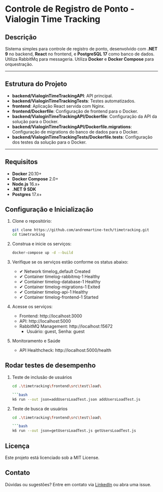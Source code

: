 # Controle de Registro de Ponto - Vialogin Time Tracking

## Descrição

Sistema simples para controle de registro de ponto, desenvolvido com **.NET 9** no backend, **React** no frontend, e **PostgreSQL 17** como banco de dados. 
Utiliza RabbitMq para messageria.
Utiliza **Docker** e **Docker Compose** para orquestração.

---

## Estrutura do Projeto

- **backend/VialoginTimeTrackingAPI**: API principal.
- **backend/VialoginTimeTrackingTests**: Testes automatizados.
- **frontend**: Aplicação React servida com Nginx.
- **frontend/Dockerfile**: Configuração de frontend para o Docker.
- **backend/VialoginTimeTrackingAPI/Dockerfile**: Configuração da API da solução para o Docker.
- **backend/VialoginTimeTrackingAPI/Dockerfile.migrations**: Configuração de migrations do banco de dados para o Docker.
- **backend/VialoginTimeTrackingTests/Dockerfile.tests**: Configuração dos testes da solução para o Docker.

---

## Requisitos

- **Docker** 20.10+
- **Docker Compose** 2.0+
- **Node.js** 16.x+
- **.NET 9 SDK**
- **Postgres** 17.x+

## Configuração e Inicialização

1. Clone o repositório:
    ```bash
    git clone https://github.com/andremartine-tech/timetracking.git
    cd timetracking

2. Construa e inicie os serviços:
    ```bash
    docker-compose up -d --build

3. Verifique se os serviços estão conforme os status abaixo:
    - ✔ Network timelog_default          Created
    - ✔ Container timelog-rabbitmq-1     Healthy
    - ✔ Container timelog-database-1     Healthy
    - ✔ Container timelog-migrations-1   Exited
    - ✔ Container timelog-api-1          Healthy
    - ✔ Container timelog-frontend-1     Started 

4. Acesse os serviços:    
    
    - Frontend: http://localhost:3000
    - API: http://localhost:5000
    - RabbitMQ Management: http://localhost:15672
        - Usuário: guest, Senha: guest

5. Monitoramento e Saúde
    - API Healthcheck: http://localhost:5000/health

## Rodar testes de desempenho

1. Teste de inclusão de usuários
    ```bash
    cd .\timetracking\frontend\src\test\load\

    ```bash
    k6 run --out json=addUsersLoadTest.json addUsersLoadTest.js

2. Teste de busca de usuários
    ```bash
    cd .\timetracking\frontend\src\test\load\

    ```bash
    k6 run --out json=getUsersLoadTest.js getUsersLoadTest.js

## Licença
Este projeto está licenciado sob a MIT License.

## Contato
Dúvidas ou sugestões? Entre em contato via [LinkedIn](https://www.linkedin.com/in/andresantos1983/) ou abra uma issue.